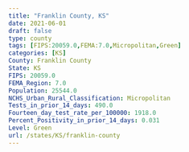 ```yaml
---
title: "Franklin County, KS"
date: 2021-06-01
draft: false
type: county
tags: [FIPS:20059.0,FEMA:7.0,Micropolitan,Green]
categories: [KS]
County: Franklin County
State: KS
FIPS: 20059.0
FEMA_Region: 7.0
Population: 25544.0
NCHS_Urban_Rural_Classification: Micropolitan
Tests_in_prior_14_days: 490.0
Fourteen_day_test_rate_per_100000: 1918.0
Percent_Positivity_in_prior_14_days: 0.031
Level: Green
url: /states/KS/franklin-county
---
```



